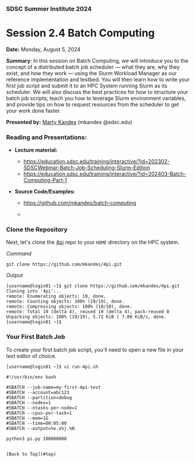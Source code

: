 ### SDSC Summer Institute 2024
# Session 2.4 Batch Computing

**Date:** Monday, August 5, 2024

**Summary**: In this session on Batch Computing, we will introduce you to the concept of a distributed batch job scheduler — what they are, why they exist, and how they work — using the Slurm Workload Manager as our reference implementation and testbed. You will then learn how to write your first job script and submit it to an HPC System running Slurm as its scheduler. We will also discuss the best practices for how to structure your batch job scripts, teach you how to leverage Slurm environment variables, and provide tips on how to request resources from the scheduler to get your work done faster.

**Presented by:** [Marty Kandes](https://www.sdsc.edu/research/researcher_spotlight/thomas_mary.html) (mkandes @sdsc.edu)

### Reading and Presentations:
* **Lecture material:**
   * https://education.sdsc.edu/training/interactive/?id=202302-SDSCWebinar-Batch-Job-Scheduling-Slurm-Edition
   * https://education.sdsc.edu/training/interactive/?id=202403-Batch-Computing-Part-1
  
* **Source Code/Examples:** 
   * https://github.com/mkandes/batch-computing
 
   * 

### Clone the Repository

Next, let's clone the [4pi](https://github.com/mkandes/4pi) repo to your `HOME` directory on the HPC system.

*Command*

```
git clone https://github.com/mkandes/4pi.git
```

*Output*

```
[username@login01 ~]$ git clone https://github.com/mkandes/4pi.git
Cloning into '4pi'...
remote: Enumerating objects: 19, done.
remote: Counting objects: 100% (19/19), done.
remote: Compressing objects: 100% (10/10), done.
remote: Total 19 (delta 4), reused 19 (delta 4), pack-reused 0
Unpacking objects: 100% (19/19), 5.72 KiB | 7.00 KiB/s, done.
[username@login01 ~]$
```

### Your First Batch Job

To create your first batch job script, you'll need to open a new file in your text editor of choice.

```
[username@login01 ~]$ vi run-4pi.sh
```

```
#!/usr/bin/env bash

#SBATCH --job-name=my-first-4pi-test
#SBATCH --account=abc123
#SBATCH --partition=debug
#SBATCH --nodes=1
#SBATCH --ntasks-per-node=1
#SBATCH --cpus-per-task=1
#SBATCH --mem=1G
#SBATCH --time=00:05:00
#SBATCH --output=%x.o%j.%N

python3 pi.py 100000000


[Back to Top](#top)
